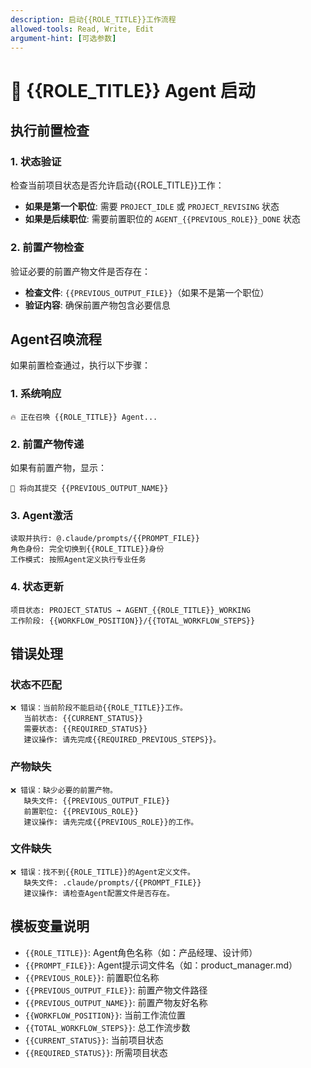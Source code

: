 ```yaml
---
description: 启动{{ROLE_TITLE}}工作流程
allowed-tools: Read, Write, Edit
argument-hint: [可选参数]
---
```


# 🎯 {{ROLE_TITLE}} Agent 启动

## 执行前置检查

### 1. 状态验证
检查当前项目状态是否允许启动{{ROLE_TITLE}}工作：
- **如果是第一个职位**: 需要 `PROJECT_IDLE` 或 `PROJECT_REVISING` 状态
- **如果是后续职位**: 需要前置职位的 `AGENT_{{PREVIOUS_ROLE}}_DONE` 状态

### 2. 前置产物检查
验证必要的前置产物文件是否存在：
- **检查文件**: `{{PREVIOUS_OUTPUT_FILE}}`（如果不是第一个职位）
- **验证内容**: 确保前置产物包含必要信息

## Agent召唤流程

如果前置检查通过，执行以下步骤：

### 1. 系统响应
```
🔥 正在召唤 {{ROLE_TITLE}} Agent...
```

### 2. 前置产物传递
如果有前置产物，显示：
```
📂 将向其提交 {{PREVIOUS_OUTPUT_NAME}}
```

### 3. Agent激活
```
读取并执行: @.claude/prompts/{{PROMPT_FILE}}
角色身份: 完全切换到{{ROLE_TITLE}}身份  
工作模式: 按照Agent定义执行专业任务
```

### 4. 状态更新
```
项目状态: PROJECT_STATUS → AGENT_{{ROLE_TITLE}}_WORKING
工作阶段: {{WORKFLOW_POSITION}}/{{TOTAL_WORKFLOW_STEPS}}
```

## 错误处理

### 状态不匹配
```
❌ 错误：当前阶段不能启动{{ROLE_TITLE}}工作。
   当前状态: {{CURRENT_STATUS}}
   需要状态: {{REQUIRED_STATUS}}
   建议操作: 请先完成{{REQUIRED_PREVIOUS_STEPS}}。
```

### 产物缺失
```
❌ 错误：缺少必要的前置产物。
   缺失文件: {{PREVIOUS_OUTPUT_FILE}}
   前置职位: {{PREVIOUS_ROLE}}
   建议操作: 请先完成{{PREVIOUS_ROLE}}的工作。
```

### 文件缺失
```
❌ 错误：找不到{{ROLE_TITLE}}的Agent定义文件。
   缺失文件: .claude/prompts/{{PROMPT_FILE}}
   建议操作: 请检查Agent配置文件是否存在。
```

## 模板变量说明

- `{{ROLE_TITLE}}`: Agent角色名称（如：产品经理、设计师）
- `{{PROMPT_FILE}}`: Agent提示词文件名（如：product_manager.md）
- `{{PREVIOUS_ROLE}}`: 前置职位名称
- `{{PREVIOUS_OUTPUT_FILE}}`: 前置产物文件路径
- `{{PREVIOUS_OUTPUT_NAME}}`: 前置产物友好名称
- `{{WORKFLOW_POSITION}}`: 当前工作流位置
- `{{TOTAL_WORKFLOW_STEPS}}`: 总工作流步数
- `{{CURRENT_STATUS}}`: 当前项目状态
- `{{REQUIRED_STATUS}}`: 所需项目状态
